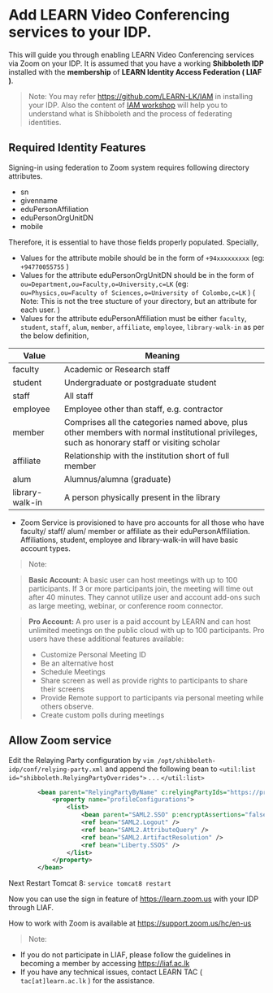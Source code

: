 # Add LEARN Video Conferencing services to your IDP.

This will guide you through enabling LEARN Video Conferencing services via Zoom on your IDP. It is assumed that you have a working **Shibboleth IDP** installed with the **membership** of **LEARN Identity Access Federation ( LIAF )**. 

> Note: You may refer https://github.com/LEARN-LK/IAM in installing your IDP. Also the content of [IAM workshop](https://ws.learn.ac.lk/wiki/iam2018agenda) will help you to understand what is Shibboleth and the process of federating identities.

## Required Identity Features

Signing-in using federation to Zoom system requires following directory attributes.

* sn
* givenname
* eduPersonAffiliation
* eduPersonOrgUnitDN
* mobile

Therefore, it is essential to have those fields properly populated. Specially,

* Values for the attribute mobile should be in the form of `+94xxxxxxxxx` (eg: `+94770055755` )
* Values for the attribute eduPersonOrgUnitDN should be in the form of `ou=Department,ou=Faculty,o=University,c=LK`  (eg: `ou=Physics,ou=Faculty of Sciences,o=University of Colombo,c=LK` ) ( Note: This is not the tree stucture of your directory, but an attribute for each user. )
* Values for the attribute eduPersonAffiliation must be either `faculty`, `student`, `staff`, `alum`, `member`, `affiliate`, `employee`, `library-walk-in` as per the below definition,

 | Value | Meaning |
 |-------|---------|
 | faculty | Academic or Research staff |
 | student | Undergraduate or postgraduate student |
 | staff | All staff |
 | employee | Employee other than staff, e.g. contractor |
 | member	| Comprises all the categories named above, plus other members with normal institutional privileges, such as honorary staff or visiting scholar |
 | affiliate | Relationship with the institution short of full member |
 | alum	| Alumnus/alumna (graduate) |
 | library-walk-in | A person physically present in the library |
* Zoom Service is provisioned to have pro accounts for all those who have faculty/ staff/ alum/ member or affiliate as their eduPersonAffiliation. Affiliations, student, employee and library-walk-in will have basic account types. 

>Note:

> **Basic Account:** A basic user can host meetings with up to 100 participants. If 3 or more participants join, the meeting will time out after 40 minutes. They cannot utilize user and account add-ons such as large meeting, webinar, or conference room connector. 

> **Pro Account:** A pro user is a paid account by LEARN and can host unlimited meetings on the public cloud with up to 100 participants. Pro users have these additional features available:
> * Customize Personal Meeting ID
> * Be an alternative host
> * Schedule Meetings
> * Share screen as well as provide rights to participants to share their screens
> * Provide Remote support to participants via personal meeting while others observe.
> * Create custom polls during meetings


## Allow Zoom service

Edit the Relaying Party configuration by `vim /opt/shibboleth-idp/conf/relying-party.xml` and append the following bean to  `<util:list id="shibboleth.RelyingPartyOverrides">` . . . `</util:list> `

```xml
        <bean parent="RelyingPartyByName" c:relyingPartyIds="https://proxy.liaf.ac.lk/Saml2/proxy_saml2_backend.xml">
            <property name="profileConfigurations">
                <list>
                    <bean parent="SAML2.SSO" p:encryptAssertions="false" p:postAuthenticationFlows="attribute-release" />
                    <ref bean="SAML2.Logout" />
                    <ref bean="SAML2.AttributeQuery" />
                    <ref bean="SAML2.ArtifactResolution" />
                    <ref bean="Liberty.SSOS" />
                </list>
            </property>
        </bean>
```
Next Restart Tomcat 8: ```service tomcat8 restart```
    
    
Now you can use the sign in feature of https://learn.zoom.us with your IDP through LIAF.

How to work with Zoom is available at https://support.zoom.us/hc/en-us

> Note:

* If you do not participate in LIAF, please follow the guidelines in becoming a member by accessing https://liaf.ac.lk
* If you have any technical issues, contact LEARN TAC ( `tac[at]learn.ac.lk` ) for the assistance.
